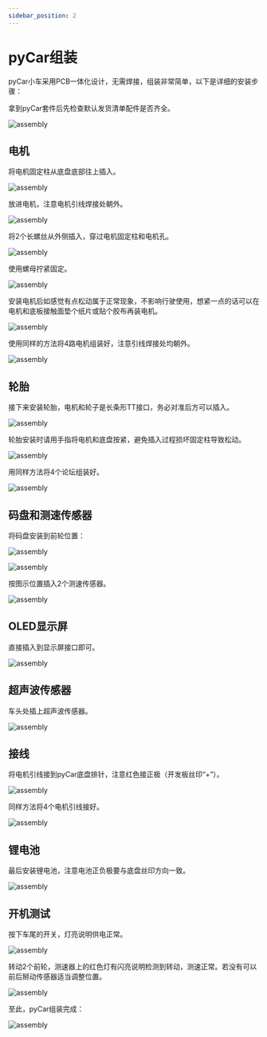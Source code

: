 ```yaml
---
sidebar_position: 2
---
```


# pyCar组装

pyCar小车采用PCB一体化设计，无需焊接，组装非常简单，以下是详细的安装步骤：

拿到pyCar套件后先检查默认发货清单配件是否齐全。

![assembly](./img/assembly/assembly1.jpg)

## 电机

将电机固定柱从底盘底部往上插入。

![assembly](./img/assembly/assembly2.jpg)

放进电机，注意电机引线焊接处朝外。

![assembly](./img/assembly/assembly3.png)

将2个长螺丝从外侧插入，穿过电机固定柱和电机孔。

![assembly](./img/assembly/assembly4.png)

使用螺母拧紧固定。

![assembly](./img/assembly/assembly5.png)

安装电机后如感觉有点松动属于正常现象，不影响行驶使用，想紧一点的话可以在电机和底板接触面垫个纸片或贴个胶布再装电机。

![assembly](./img/assembly/assembly6.png)

使用同样的方法将4路电机组装好，注意引线焊接处均朝外。

![assembly](./img/assembly/assembly7.png)

## 轮胎

接下来安装轮胎，电机和轮子是长条形TT接口，务必对准后方可以插入。

![assembly](./img/assembly/assembly8.png)

轮胎安装时请用手指将电机和底盘按紧，避免插入过程损坏固定柱导致松动。

![assembly](./img/assembly/assembly9.png)

用同样方法将4个论坛组装好。

![assembly](./img/assembly/assembly10.jpg)

## 码盘和测速传感器

将码盘安装到前轮位置：

![assembly](./img/assembly/assembly11.png)

![assembly](./img/assembly/assembly12.png)

按图示位置插入2个测速传感器。

![assembly](./img/assembly/assembly13.png)

## OLED显示屏

直接插入到显示屏接口即可。

![assembly](./img/assembly/assembly14.png)

## 超声波传感器

车头处插上超声波传感器。

![assembly](./img/assembly/assembly15.png)

## 接线

将电机引线接到pyCar底盘排针，注意红色接正极（开发板丝印“+”）。

![assembly](./img/assembly/assembly16.png)

同样方法将4个电机引线接好。

![assembly](./img/assembly/assembly17.png)

## 锂电池

最后安装锂电池，注意电池正负极要与底盘丝印方向一致。

![assembly](./img/assembly/assembly18.png)

## 开机测试

按下车尾的开关，灯亮说明供电正常。

![assembly](./img/assembly/assembly19.png)

转动2个前轮，测速器上的红色灯有闪亮说明检测到转动，测速正常。若没有可以前后掰动传感器适当调整位置。

![assembly](./img/assembly/assembly20.png)

至此，pyCar组装完成：

![assembly](./img/assembly/assembly21.png)



